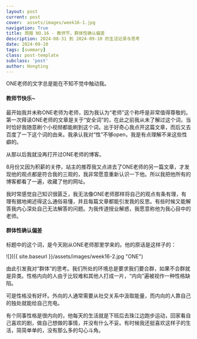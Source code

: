 ```yaml
---
layout: post
current: post
cover:  assets/images/week16-1.jpg
navigation: True
title: 周报 NO.16 - 教师节，群体性确认偏差
description: 2024-08-31 到 2024-09-10 的生活记录与思考
date: 2024-09-10
tags: [summary]
class: post-template
subclass: 'post'
author: Hongting
---
```


ONE老师的文字总是能在不知不觉中触动我。

#### 教师节快乐~

最开始我并未称ONE老师为老师，因为我认为“老师”这个称呼是非常值得尊敬的。第一次拜读ONE老师的文章是关于“安全词”的，在此之前我从未了解过这个词，当时恰好我随意刷个小视频都能刷到这个词，出于好奇心我点开这篇文章，而后又去百度了一下这个词的由来。我承认我对“性”不够open，我是有点理解不来这些性癖的。

从那以后我就没再打开过ONE老师的博客。

8月份又因为积薪的关停，站主的推荐我又点进去了ONE老师的另一篇文章，才发现他的观点都是符合我的三观的，我非常愿意重新认识一下他。所以我把他所有的博客都看了一遍，收藏了他的网址。

我时常感觉自己知识很匮乏，我无法像ONE老师那样将自己的观点有条有理，有理有据地阐述得这么通俗易懂，并且每篇文章都能引发我的反思。有些时候又能解答我内心深处自己无法解答的问题。为我传道授业解惑，我愿意称他为我心目中的老师。


#### 群体性确认偏差

标题中的这个词，是今天刚从ONE老师那里学来的。他的原话是这样子的：

![]({{ site.baseurl }}/assets/images/week16-2.jpg "ONE")

由此引发我对“群体”的思考。我们所处的环境总是要求我们要合群，如果不合群就是异类。性格内向的人由于比较难和其他人打成一片，“内向”遍被视作一种性格缺陷。

可是性格没有好坏。外向的人通常需要从社交关系中汲取能量，而内向的人靠自己的独处就能给自己充电。

有个同事性格是很内向的，他每天的生活就是下班后去珠江边跑步运动，回家看自己喜欢的剧，做自己想做的事情，并没有什么不妥。有时候我还挺喜欢这样子的生活，简简单单的，没有那么多的勾心斗角。